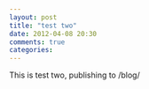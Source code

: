 ```yaml
---
layout: post
title: "test two"
date: 2012-04-08 20:30
comments: true
categories: 
---
```

This is test two, publishing to /blog/

